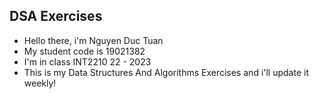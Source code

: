 
## DSA Exercises
* Hello there, i'm Nguyen Duc Tuan
* My student code is 19021382
* I'm in class INT2210 22 - 2023 
* This is my Data Structures And Algorithms Exercises and i'll update it weekly!
